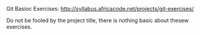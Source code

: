 Git Basioc Exercises: http://syllabus.africacode.net/projects/git-exercises/

Do not be fooled by the project title, there is nothing basic about thesew exercises.
